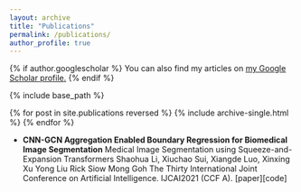 ```yaml
---
layout: archive
title: "Publications"
permalink: /publications/
author_profile: true
---
```


{% if author.googlescholar %}
  You can also find my articles on <u><a href="{{author.googlescholar}}">my Google Scholar profile</a>.</u>
{% endif %}

{% include base_path %}

{% for post in site.publications reversed %}
  {% include archive-single.html %}
{% endfor %}

+ **CNN-GCN Aggregation Enabled Boundary Regression for Biomedical Image Segmentation** Medical Image Segmentation using Squeeze-and-Expansion Transformers
Shaohua Li, Xiuchao Sui, Xiangde Luo, Xinxing Xu Yong Liu Rick Siow Mong Goh
The Thirty International Joint Conference on Artificial Intelligence. IJCAI2021 (CCF A).
[paper][code]
